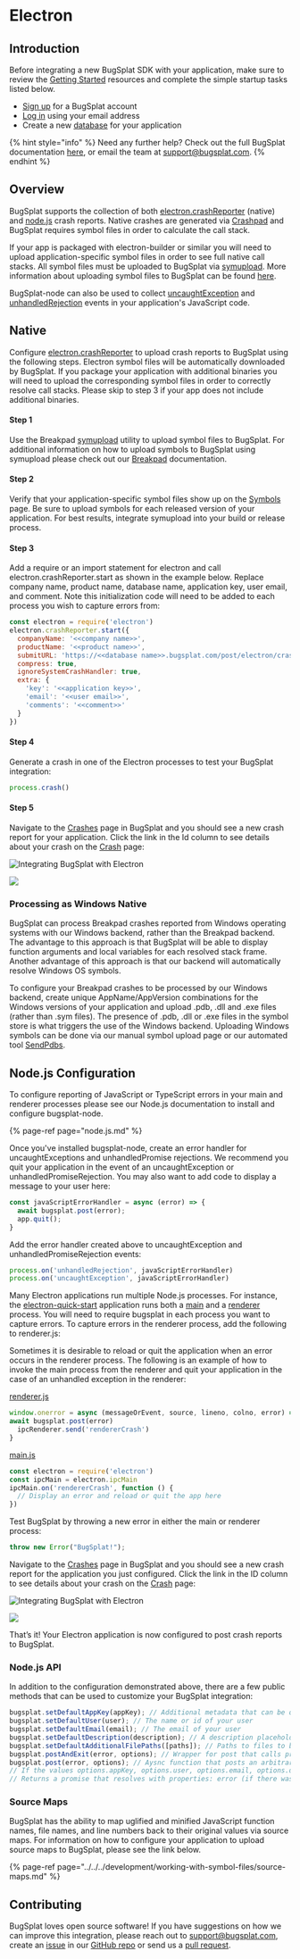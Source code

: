 # Electron

## Introduction

Before integrating a new BugSplat SDK with your application, make sure to review the [Getting Started](../../) resources and complete the simple startup tasks listed below.

* [Sign up](https://app.bugsplat.com/v2/sign-up) for a BugSplat account
* [Log in](https://app.bugsplat.com/auth0/login) using your email address
* Create a new [database](https://app.bugsplat.com/v2/company) for your application

{% hint style="info" %}
Need any further help? Check out the full BugSplat documentation [here](../../../../), or email the team at [support@bugsplat.com](mailto:support@bugsplat.com).
{% endhint %}

## Overview

BugSplat supports the collection of both [electron.crashReporter](https://www.electronjs.org/docs/api/crash-reporter) \(native\) and [node.js](node.js.md) crash reports. Native crashes are generated via [Crashpad](https://github.com/chromium/crashpad) and BugSplat requires symbol files in order to calculate the call stack.

If your app is packaged with electron-builder or similar you will need to upload application-specific symbol files in order to see full native call stacks. All symbol files must be uploaded to BugSplat via [symupload](https://github.com/google/breakpad/blob/master/docs/getting_started_with_breakpad.md#build-process-specificssymbol-generation). More information about uploading symbol files to BugSplat can be found [here](https://www.bugsplat.com/docs/sdk/breakpad#symbols).

BugSplat-node can also be used to collect [uncaughtException](https://nodejs.org/api/process.html#process_event_uncaughtexception) and [unhandledRejection](https://nodejs.org/api/process.html#process_event_unhandledrejection) events in your application's JavaScript code.

## Native

Configure [electron.crashReporter](https://github.com/electron/electron/blob/master/docs/api/crash-reporter.md) to upload crash reports to BugSplat using the following steps. Electron symbol files will be automatically downloaded by BugSplat. If you package your application with additional binaries you will need to upload the corresponding symbol files in order to correctly resolve call stacks. Please skip to step 3 if your app does not include additional binaries.

#### Step 1

Use the Breakpad [symupload](https://www.bugsplat.com/docs/sdk/breakpad#symbols) utility to upload symbol files to BugSplat. For additional information on how to upload symbols to BugSplat using symupload please check out our [Breakpad](https://www.bugsplat.com/docs/sdk/breakpad#symbols) documentation.

#### Step 2

Verify that your application-specific symbol files show up on the [Symbols](https://app.bugsplat.com/v2/symbols/) page. Be sure to upload symbols for each released version of your application. For best results, integrate symupload into your build or release process.

#### Step 3

Add a require or an import statement for electron and call electron.crashReporter.start as shown in the example below. Replace company name, product name, database name, application key, user email, and comment. Note this initialization code will need to be added to each process you wish to capture errors from:

```javascript
const electron = require('electron')
electron.crashReporter.start({
  companyName: '<<company name>>',
  productName: '<<product name>>',
  submitURL: 'https://<<database name>>.bugsplat.com/post/electron/crash.php',
  compress: true,
  ignoreSystemCrashHandler: true,
  extra: {
    'key': '<<application key>>',
    'email': '<<user email>>',
    'comments': '<<comment>>'
  }
})
```

#### Step 4

Generate a crash in one of the Electron processes to test your BugSplat integration:

```typescript
process.crash()
```

#### Step 5

Navigate to the [Crashes](https://app.bugsplat.com/v2/crashes) page in BugSplat and you should see a new crash report for your application. Click the link in the Id column to see details about your crash on the [Crash](https://app.bugsplat.com/v2/crash?id=1) page:

![Integrating BugSplat with Electron](https://www.bugsplat.com/assets/img/docs/electron-crash-reporter-crashes.png)

![](../../../../.gitbook/assets/electron-crash-reporter-crash.png)

### Processing as Windows Native

BugSplat can process Breakpad crashes reported from Windows operating systems with our Windows backend, rather than the Breakpad backend. The advantage to this approach is that BugSplat will be able to display function arguments and local variables for each resolved stack frame. Another advantage of this approach is that our backend will automatically resolve Windows OS symbols.

To configure your Breakpad crashes to be processed by our Windows backend, create unique AppName/AppVersion combinations for the Windows versions of your application and upload .pdb, .dll and .exe files \(rather than .sym files\). The presence of .pdb, .dll or .exe files in the symbol store is what triggers the use of the Windows backend. Uploading Windows symbols can be done via our manual symbol upload page or our automated tool [SendPdbs](https://www.bugsplat.com/docs/faq/sendpdbs).

## Node.js Configuration

To configure reporting of JavaScript or TypeScript errors in your main and renderer processes please see our Node.js documentation to install and configure bugsplat-node.

{% page-ref page="node.js.md" %}

Once you've installed bugsplat-node, create an error handler for uncaughtExceptions and unhandledPromise rejections. We recommend you quit your application in the event of an uncaughtException or unhandledPromiseRejection. You may also want to add code to display a message to your user here:

```typescript
const javaScriptErrorHandler = async (error) => {
  await bugsplat.post(error);
  app.quit();
}
```

Add the error handler created above to uncaughtException and unhandledPromiseRejection events:

```typescript
process.on('unhandledRejection', javaScriptErrorHandler)
process.on('uncaughtException', javaScriptErrorHandler)
```

Many Electron applications run multiple Node.js processes. For instance, the [electron-quick-start](https://github.com/electron/electron-quick-start) application runs both a [main](https://github.com/electron/electron-quick-start/blob/master/main.js) and a [renderer](https://github.com/electron/electron-quick-start/blob/master/renderer.js) process. You will need to require bugsplat in each process you want to capture errors. To capture errors in the renderer process, add the following to renderer.js:

Sometimes it is desirable to reload or quit the application when an error occurs in the renderer process. The following is an example of how to invoke the main process from the renderer and quit your application in the case of an unhandled exception in the renderer:

[renderer.js](https://github.com/BugSplat-Git/my-electron-crasher/blob/master/renderer.js)

```typescript
window.onerror = async (messageOrEvent, source, lineno, colno, error) => {
await bugsplat.post(error)
  ipcRenderer.send('rendererCrash')
}
```

[main.js](https://github.com/BugSplat-Git/my-electron-crasher/blob/master/main.js)

```typescript
const electron = require('electron')
const ipcMain = electron.ipcMain
ipcMain.on('rendererCrash', function () {
  // Display an error and reload or quit the app here
})
```

Test BugSplat by throwing a new error in either the main or renderer process:

```typescript
throw new Error("BugSplat!");
```

Navigate to the [Crashes](https://app.bugsplat.com/v2/crashes) page in BugSplat and you should see a new crash report for the application you just configured. Click the link in the ID column to see details about your crash on the [Crash](https://app.bugsplat.com/v2/crash?id=1) page:

![Integrating BugSplat with Electron](https://www.bugsplat.com/assets/img/docs/electron-node-js-crashes.png)

![](../../../../.gitbook/assets/electron-node-js-crash%20%281%29.png)

That’s it! Your Electron application is now configured to post crash reports to BugSplat.

### Node.js API

In addition to the configuration demonstrated above, there are a few public methods that can be used to customize your BugSplat integration:

```typescript
bugsplat.setDefaultAppKey(appKey); // Additional metadata that can be queried via BugSplat's web application
bugsplat.setDefaultUser(user); // The name or id of your user
bugsplat.setDefaultEmail(email); // The email of your user 
bugsplat.setDefaultDescription(description); // A description placeholder that can be overridden at crash time
bugsplat.setDefaultAdditionalFilePaths([paths]); // Paths to files to be sent to BugSplat at post time (limit 1MB) 
bugsplat.postAndExit(error, options); // Wrapper for post that calls process.exit(1) after posting error to BugSplat
bugsplat.post(error, options); // Aysnc function that posts an arbitrary Error object to BugSplat
// If the values options.appKey, options.user, options.email, options.description, options.additionalFilePaths are set the corresponding default values will be overwritten
// Returns a promise that resolves with properties: error (if there was an error posting to BugSplat), response (the response from the BugSplat crash post API), and original (the error passed by bugsplat.post)
```

### Source Maps

BugSplat has the ability to map uglified and minified JavaScript function names, file names, and line numbers back to their original values via source maps. For information on how to configure your application to upload source maps to BugSplat, please see the link below.

{% page-ref page="../../../development/working-with-symbol-files/source-maps.md" %}

## Contributing

BugSplat loves open source software! If you have suggestions on how we can improve this integration, please reach out to support@bugsplat.com, create an [issue](https://github.com/BugSplat-Git/bugsplat-node/issues) in our [GitHub repo](https://github.com/BugSplat-Git/bugsplat-node) or send us a [pull request](https://github.com/BugSplat-Git/bugsplat-node/pulls).

